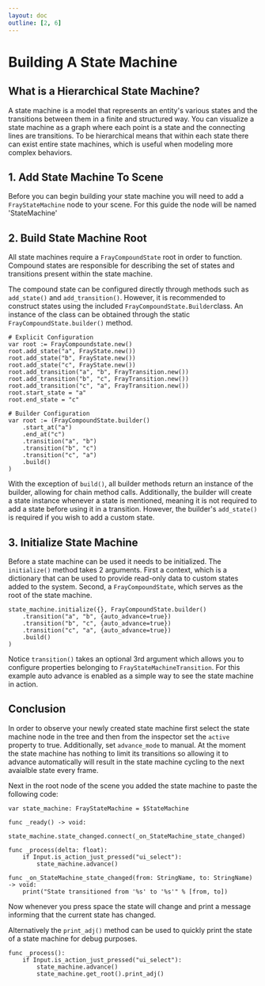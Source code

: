 ```yaml
---
layout: doc
outline: [2, 6]
---
```


# Building A State Machine

## What is a Hierarchical State Machine?

A state machine is a model that represents an entity's various states and the transitions between them in a finite and structured way. You can visualize a state machine as a graph where each point is a state and the connecting lines are transitions. To be hierarchical means that within each state there can exist entire state machines, which is useful when modeling more complex behaviors.

## 1. Add State Machine To Scene

Before you can begin building your state machine you will need to add a `FrayStateMachine` node to your scene. For this guide the node will be named 'StateMachine'

[comment]: <Show screenshot / gif of adding state machine to tree>

## 2. Build State Machine Root

All state machines require a `FrayCompoundState` root in order to function. Compound states are responsible for describing the set of states and transitions present within the state machine.

[comment]: <Show visual aid of state machine containing root which contains the states and transitions>

The compound state can be configured directly through methods such as `add_state()` and `add_transition()`. However, it is recommended to construct states using the included `FrayCompoundState.Builder`class. An instance of the class can be obtained through the static `FrayCompoundState.builder()` method.

```gdscript
# Explicit Configuration
var root := FrayCompoundstate.new()
root.add_state("a", FrayState.new())
root.add_state("b", FrayState.new())
root.add_state("c", FrayState.new())
root.add_transition("a", "b", FrayTransition.new())
root.add_transition("b", "c", FrayTransition.new())
root.add_transition("c", "a", FrayTransition.new())
root.start_state = "a"
root.end_state = "c"

# Builder Configuration
var root := (FrayCompoundState.builder()
    .start_at("a")
    .end_at("c")
    .transition("a", "b")
    .transition("b", "c")
    .transition("c", "a")
    .build()
)
```

[comment]: <Show visualization of this state machine>

With the exception of `build()`, all builder methods return an instance of the builder, allowing for chain method calls. Additionally, the builder will create a state instance whenever a state is mentioned, meaning it is not required to add a state before using it in a transition. However, the builder's `add_state()` is required if you wish to add a custom state.

## 3. Initialize State Machine

Before a state machine can be used it needs to be initialized. The `initialize()` method takes 2 arguments. First a context, which is a dictionary that can be used to provide read-only data to custom states added to the system. Second, a `FrayCompoundState`, which serves as the root of the state machine.

```gdscript
state_machine.initialize({}, FrayCompoundState.builder()
    .transition("a", "b", {auto_advance=true})
    .transition("b", "c", {auto_advance=true})
    .transition("c", "a", {auto_advance=true})
    .build()
)
```

Notice `transition()` takes an optional 3rd argument which allows you to configure properties belonging to `FrayStateMachineTransition`. For this example auto advance is enabled as a simple way to see the state machine in action.

## Conclusion

In order to observe your newly created state machine first select the state machine node in the tree and then from the inspector set the `active` property to true. Additionally, set `advance_mode` to manual. At the moment the state machine has nothing to limit its transitions so allowing it to advance automatically will result in the state machine cycling to the next avaialble state every frame.

[comment]: <Screenshot of properties in requested state>

Next in the root node of the scene you added the state machine to paste the following code:

```gdscript
var state_machine: FrayStateMachine = $StateMachine

func _ready() -> void:
    state_machine.state_changed.connect(_on_StateMachine_state_changed)

func _process(delta: float):
    if Input.is_action_just_pressed("ui_select"):
        state_machine.advance()

func _on_StateMachine_state_changed(from: StringName, to: StringName) -> void:
    print("State transitioned from '%s' to '%s'" % [from, to])
```

Now whenever you press space the state will change and print a message informing that the current state has changed.

[comment]: <Photo or gif of print>

Alternatively the `print_adj()` method can be used to quickly print the state of a state machine for debug purposes.

```gdscript
func _process():
    if Input.is_action_just_pressed("ui_select"):
        state_machine.advance()
        state_machine.get_root().print_adj()
```
